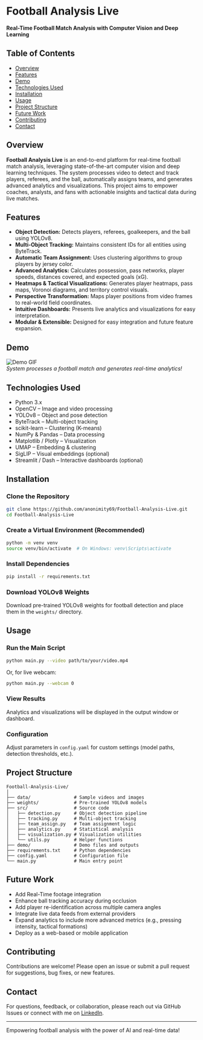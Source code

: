 # Football Analysis Live  
**Real-Time Football Match Analysis with Computer Vision and Deep Learning**

## Table of Contents
- [Overview](#overview)  
- [Features](#features)  
- [Demo](#demo) 
- [Technologies Used](#technologies-used)  
- [Installation](#installation)  
- [Usage](#usage)  
- [Project Structure](#project-structure) 
- [Future Work](#future-work)  
- [Contributing](#contributing)  
- [Contact](#contact)  

## Overview  
**Football Analysis Live** is an end-to-end platform for real-time football match analysis, leveraging state-of-the-art computer vision and deep learning techniques. The system processes video to detect and track players, referees, and the ball, automatically assigns teams, and generates advanced analytics and visualizations. This project aims to empower coaches, analysts, and fans with actionable insights and tactical data during live matches.

## Features
- **Object Detection:** Detects players, referees, goalkeepers, and the ball using YOLOv8.  
- **Multi-Object Tracking:** Maintains consistent IDs for all entities using ByteTrack.  
- **Automatic Team Assignment:** Uses clustering algorithms to group players by jersey color.  
- **Advanced Analytics:** Calculates possession, pass networks, player speeds, distances covered, and expected goals (xG).  
- **Heatmaps & Tactical Visualizations:** Generates player heatmaps, pass maps, Voronoi diagrams, and territory control visuals.  
- **Perspective Transformation:** Maps player positions from video frames to real-world field coordinates.  
- **Intuitive Dashboards:** Presents live analytics and visualizations for easy interpretation.  
- **Modular & Extensible:** Designed for easy integration and future feature expansion.

## Demo
![Demo GIF](demo/demo.gif)  
*System processes a football match and generates real-time analytics!*

## Technologies Used
- Python 3.x  
- OpenCV – Image and video processing  
- YOLOv8 – Object and pose detection  
- ByteTrack – Multi-object tracking  
- scikit-learn – Clustering (K-means)  
- NumPy & Pandas – Data processing  
- Matplotlib / Plotly – Visualization  
- UMAP – Embedding & clustering  
- SigLIP – Visual embeddings (optional)  
- Streamlit / Dash – Interactive dashboards (optional)

## Installation

### Clone the Repository
```bash
git clone https://github.com/anonimity69/Football-Analysis-Live.git
cd Football-Analysis-Live
```

### Create a Virtual Environment (Recommended)
```bash
python -m venv venv
source venv/bin/activate  # On Windows: venv\Scripts\activate
```

### Install Dependencies
```bash
pip install -r requirements.txt
```

### Download YOLOv8 Weights  
Download pre-trained YOLOv8 weights for football detection and place them in the `weights/` directory.

## Usage

### Run the Main Script
```bash
python main.py --video path/to/your/video.mp4
```

Or, for live webcam:
```bash
python main.py --webcam 0
```

### View Results  
Analytics and visualizations will be displayed in the output window or dashboard.

### Configuration  
Adjust parameters in `config.yaml` for custom settings (model paths, detection thresholds, etc.).

## Project Structure
```
Football-Analysis-Live/
│
├── data/                # Sample videos and images  
├── weights/             # Pre-trained YOLOv8 models  
├── src/                 # Source code  
│   ├── detection.py     # Object detection pipeline  
│   ├── tracking.py      # Multi-object tracking  
│   ├── team_assign.py   # Team assignment logic  
│   ├── analytics.py     # Statistical analysis  
│   ├── visualization.py # Visualization utilities  
│   └── utils.py         # Helper functions  
├── demo/                # Demo files and outputs  
├── requirements.txt     # Python dependencies  
├── config.yaml          # Configuration file  
└── main.py              # Main entry point  
```



## Future Work
- Add Real-Time footage integration
- Enhance ball tracking accuracy during occlusion  
- Add player re-identification across multiple camera angles  
- Integrate live data feeds from external providers  
- Expand analytics to include more advanced metrics (e.g., pressing intensity, tactical formations)  
- Deploy as a web-based or mobile application  

## Contributing
Contributions are welcome! Please open an issue or submit a pull request for suggestions, bug fixes, or new features.



## Contact
For questions, feedback, or collaboration, please reach out via GitHub Issues or connect with me on [LinkedIn]([https://www.linkedin.com/](https://www.linkedin.com/in/preetish-majumdar-75296b211/)).

---

Empowering football analysis with the power of AI and real-time data!
